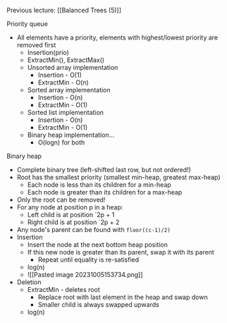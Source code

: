 Previous lecture: [[Balanced Trees (5)]]


Priority queue
- All elements have a priority, elements with highest/lowest priority are removed first
	- Insertion(prio)
	- ExtractMin(), ExtractMax()
	- Unsorted array implementation
		- Insertion - O(1)
		- ExtractMin - O(n)
	- Sorted array implementation
		- Insertion - O(n)
		- ExtractMin - O(1)
	- Sorted list implementation
		- Insertion - O(n)
		- ExtractMin - O(1)
	- Binary heap implementation...
		- O(logn) for both

Binary heap
- Complete binary tree (left-shifted last row, but not ordered!)
- Root has the smallest priority (smallest min-heap, greatest max-heap)
	- Each node is less than its children for a min-heap
	- Each node is greater than its children for a max-heap
- Only the root can be removed!
- For any node at position p in a heap:
	- Left child is at position `2p + 1
	- Right child is at position `2p + 2
- Any node's parent can be found with `floor((c-1)/2)`
- Insertion
	- Insert the node at the next bottom heap position
	- If this new node is greater than its parent, swap it with its parent
		- Repeat until equality is re-satisfied
	- log(n)
	- ![[Pasted image 20231005153734.png]]
- Deletion
	- ExtractMin - deletes root
		- Replace root with last element in the heap and swap down
		- Smaller child is always swapped upwards
	- log(n)